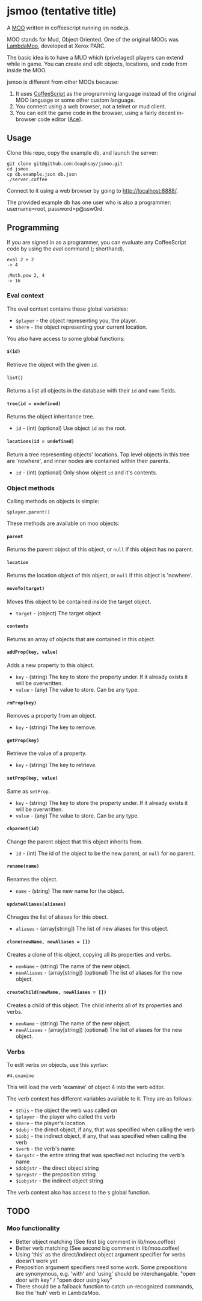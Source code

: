 jsmoo (tentative title)
=======================

A [MOO](http://en.wikipedia.org/wiki/MOO) written in coffeescript running on node.js.

MOO stands for Mud, Object Oriented. One of the original MOOs was [LambdaMoo](http://en.wikipedia.org/wiki/LambdaMOO), developed at Xerox PARC.

The basic idea is to have a MUD which (privelaged) players can extend while in game.  You can create and edit objects, locations, and code from inside the MOO.

jsmoo is different from other MOOs because:

1. It uses [CoffeeScript](http://coffeescript.org/) as the programming language instead of the original MOO language or some other custom language.
2. You connect using a web browser, not a telnet or mud client.
3. You can edit the game code in the browser, using a fairly decent in-browser code editor ([Ace](http://ace.ajax.org/)).

Usage
-----

Clone this repo, copy the example db, and launch the server:

    git clone git@github.com:doughsay/jsmoo.git
    cd jsmoo
    cp db.example.json db.json
    ./server.coffee

Connect to it using a web browser by going to [http://localhost:8888/](http://localhost:8888/).

The provided example db has one user who is also a programmer: username=root, password=p@ssw0rd.

Programming
-----------

If you are signed in as a programmer, you can evaluate any CoffeeScript code by using the *eval* command (; shorthand).

    eval 2 + 2
    -> 4

    ;Math.pow 2, 4
    -> 16

### Eval context

The eval context contains these global variables:

* `$player` - the object representing you, the player.
* `$here` - the object representing your current location.

You also have access to some global functions:

#### `$(id)`

Retrieve the object with the given `id`.

#### `list()`

Returns a list all objects in the database with their `id` and `name` fields.


#### `tree(id = undefined)`

Returns the object inheritance tree.

* `id` - (int) (optional) Use object `id` as the root.

#### `locations(id = undefined)`

Return a tree representing objects' locations.  Top level objects in this tree are 'nowhere', and inner nodes are contained within their parents.

* `id` - (int) (optional) Only show object `id` and it's contents.

### Object methods

Calling methods on objects is simple:

    $player.parent()

These methods are available on moo objects:

#### `parent`

Returns the parent object of this object, or `null` if this object has no parent.

#### `location`

Returns the location object of this object, or `null` if this object is 'nowhere'.

#### `moveTo(target)`

Moves this object to be contained inside the target object.

* `target` - (object) The target object

#### `contents`

Returns an array of objects that are contained in this object.

#### `addProp(key, value)`

Adds a new property to this object.

* `key` - (string) The key to store the property under.  If it already exists it will be overwritten.
* `value` - (any) The value to store.  Can be any type.

#### `rmProp(key)`

Removes a property from an object.

* `key` - (string) The key to remove.

#### `getProp(key)`

Retrieve the value of a property.

* `key` - (string) The key to retrieve.

#### `setProp(key, value)`

Same as `setProp`.

* `key` - (string) The key to store the property under.  If it already exists it will be overwritten.
* `value` - (any) The value to store.  Can be any type.

#### `chparent(id)`

Change the parent object that this object inherits from.

* `id` - (int) The id of the object to be the new parent, or `null` for no parent.

#### `rename(name)`

Renames the object.

* `name` - (string) The new name for the object.

#### `updateAliases(aliases)`

Chnages the list of aliases for this obect.

* `aliases` - (array[string]) The list of new aliases for this object.

#### `clone(newName, newAliases = [])`

Creates a clone of this object, copying all its properties and verbs.

* `newName` - (string) The name of the new object.
* `newAliases` - (array[string]) (optional) The list of aliases for the new object.

#### `createChild(newName, newAliases = [])`

Creates a child of this object.  The child inherits all of its properties and verbs.

* `newName` - (string) The name of the new object.
* `newAliases` - (array[string]) (optional) The list of aliases for the new object.

### Verbs

To edit verbs on objects, use this syntax:

    #4.examine

This will load the verb 'examine' of object 4 into the verb editor.

The verb context has different variables available to it.  They are as follows:

* `$this` - the object the verb was called on
* `$player` - the player who called the verb
* `$here` - the player's location
* `$dobj` - the direct object, if any, that was specified when calling the verb
* `$iobj` - the indirect object, if any, that was specified when calling the verb
* `$verb` - the verb's name
* `$argstr` - the entire string that was specfied not including the verb's name
* `$dobjstr` - the direct object string
* `$prepstr` - the preposition string
* `$iobjstr` - the indirect object string

The verb context also has access to the `$` global function.

TODO
----

### Moo functionality

* Better object matching (See first big comment in lib/moo.coffee)
* Better verb matching (See second big comment in lib/moo.coffee)
* Using 'this' as the direct/indirect object argument specifier for verbs doesn't work yet
* Preposition argument specifiers need some work.  Some prepositions are synonymous, e.g. 'with' and 'using' should be interchangable.  "open door with key" / "open door using key"
* There should be a fallback function to catch un-recognized commands, like the 'huh' verb in LambdaMoo.
